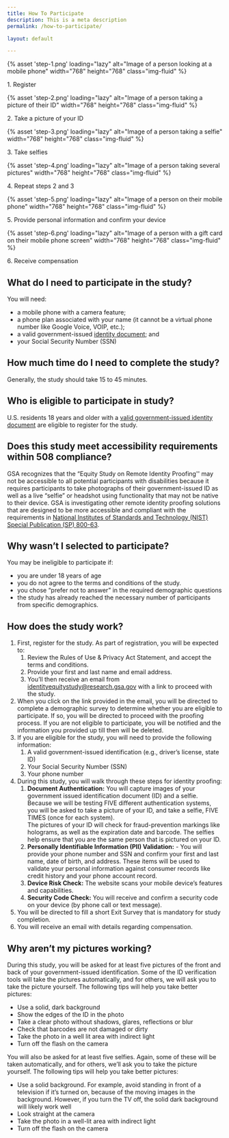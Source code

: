 ```yaml
---
title: How To Participate
description: This is a meta description
permalink: /how-to-participate/

layout: default

---
```


  <div class="grid-row grid-gap-3 how-to-images animation-chain">
    <div class="grid-col-6 mobile-lg:grid-col-4 tablet:grid-col fade-in">
		{% asset 'step-1.png' loading="lazy" alt="Image of a person looking at a mobile phone" width="768" height="768" class="img-fluid" %}
		<p>1. Register</p>
	</div>
   <div class="grid-col-6 mobile-lg:grid-col-4 tablet:grid-col fade-in">
   		{% asset 'step-2.png' loading="lazy" alt="Image of a person taking a picture of their ID"  width="768" height="768" class="img-fluid" %}
	  	<p>2. Take a picture of your ID</p>
	 </div>
    <div class="grid-col-6 mobile-lg:grid-col-4 tablet:grid-col fade-in">
		{% asset 'step-3.png' loading="lazy" alt="Image of a person taking a selfie"  width="768" height="768" class="img-fluid" %}
	  	<p>3. Take selfies</p>
	</div>
	<div class="grid-col-6 mobile-lg:grid-col-4 tablet:grid-col fade-in">
		{% asset 'step-4.png' loading="lazy" alt="Image of a person taking several pictures"  width="768" height="768" class="img-fluid" %}
	  	<p>4. Repeat steps 2 and 3</p>
	</div>
    <div class="grid-col-6 mobile-lg:grid-col-4 tablet:grid-col fade-in">
		{% asset 'step-5.png' loading="lazy" alt="Image of a person on their mobile phone"  width="768" height="768" class="img-fluid" %}
	  	<p>5. Provide personal information and confirm your device</p>
	</div>
    <div class="grid-col-6 mobile-lg:grid-col-4 tablet:grid-col fade-in">
		{% asset 'step-6.png' loading="lazy" alt="Image of a person with a gift card on their mobile phone screen"  width="768" height="768" class="img-fluid" %}
	  	<p>6. Receive compensation</p>
	  </div>
  </div>



## What do I need to participate in the study?

You will need:
- a mobile phone with a camera feature;
- a phone plan associated with your name (it cannot be a virtual phone number like Google Voice, VOIP, etc.);
- a valid government-issued <a href="{{site.baseurl}}/faqs/#what-is-a-valid-id" class="usa-link">identity document</a>; and
- your Social Security Number (SSN)

## How much time do I need to complete the study?

Generally, the study should take 15 to 45 minutes.


## Who is eligible to participate in study?

U.S. residents 18 years and older with a <a href="{{site.baseurl}}/faqs/#what-is-a-valid-id" class="usa-link">valid government-issued identity document</a> are eligible to register for the study.

## Does this study meet accessibility requirements within 508 compliance? 

GSA recognizes that the “Equity Study on Remote Identity Proofing'' may not be accessible to all potential participants with disabilities because it requires participants  to take photographs of their government-issued ID as well as a live “selfie” or headshot using functionality that may not be native to their device. GSA is investigating other remote identity proofing solutions that are designed to be more accessible and compliant with the requirements in <a href="https://pages.nist.gov/800-63-3/sp800-63-3.html" target="_blank" rel="noopener" class="usa-link usa-link--external">National Institutes of Standards and Technology (NIST) Special Publication (SP) 800-63</a>. 

## Why wasn’t I selected to participate?

You may be ineligible to participate if:

- you are under 18 years of age
- you do not agree to the terms and conditions of the study.
- you chose “prefer not to answer” in the required demographic questions
- the study has already reached the necessary number of participants from specific demographics.

## How does the study work?

<ol class="upper-alpha-list">
	<li>First, register for the study. As part of registration, you will be expected to:
		<ol class="lower-alpha-list">
			<li>Review the Rules of Use &amp; Privacy Act Statement, and accept the terms and conditions.</li>
			<li>Provide your first and last name and email address.</li>
			<li>You’ll then receive an email from <a href="mailto:identityequitystudy@research.gsa.gov">identityequitystudy@research.gsa.gov</a> with a link to proceed with the study.</li>
		</ol>
	</li>
	<li>When you click on the link provided in the email, you will be directed to complete a demographic survey to determine whether you are eligible to participate. If so, you will be directed to proceed with the proofing process. If you are not eligible to participate, you will be notified and the information you provided up till then will be deleted. </li>
	<li>If you are eligible for the study, you will need to provide the following information:
		<ol class="numeric-list">
			<li>A valid government-issued identification (e.g., driver’s license, state ID)</li>
			<li>Your Social Security Number (SSN)</li>
			<li>Your phone number</li>
		</ol>	
	</li>
	<li>During this study, you will walk through these steps for identity proofing:
		<ol class="numeric-list">
			<li><strong>Document Authentication:</strong> You will capture images of your government issued identification document (ID) and a selfie. Because we will be testing FIVE different authentication systems, you will be asked to take a picture of your ID, and take a selfie, FIVE TIMES (once for each system).<br />The pictures of your ID will check for fraud-prevention markings like holograms, as well as the expiration date and barcode. The selfies help ensure that you are the same person that is pictured on your ID.</li>
			<li><strong>Personally Identifiable Information (PII) Validation:</strong> - You will provide your phone number and SSN and confirm your first and last name, date of birth, and address. These items will be used to validate your personal information against consumer records like credit history and your phone account record.</li>
			<li><strong>Device Risk Check:</strong> The website scans your mobile device’s features and capabilities.</li>
			<li><strong>Security Code Check:</strong> You will receive and confirm a security code on your device (by phone call or text message).</li>
		</ol>
	</li>
	<li>You will be directed to fill a short Exit Survey that is mandatory for study completion.</li>
	<li>You will receive an email with details regarding compensation.</li>
</ol>

## Why aren’t my pictures working?

During this study, you will be asked for at least five pictures of the front and back of your government-issued identification. Some of the ID verification tools will take the pictures automatically, and for others, we will ask you to take the picture yourself. The following tips will help you take better pictures: 
- Use a solid, dark background
- Show the edges of the ID in the photo
- Take a clear photo without shadows, glares, reflections or blur
- Check that barcodes are not damaged or dirty
- Take the photo in a well lit area with indirect light
- Turn off the flash on the camera

You will also be asked for at least five selfies. Again, some of these will be taken automatically, and for others, we’ll ask you to take the picture yourself. The following tips will help you take better pictures:
- Use a solid background. For example, avoid standing in front of a television if it’s turned on, because of the moving images in the background. However, if you turn the TV off, the solid dark background will likely work well
- Look straight at the camera 
- Take the photo in a well-lit area with indirect light
- Turn off the flash on the camera

